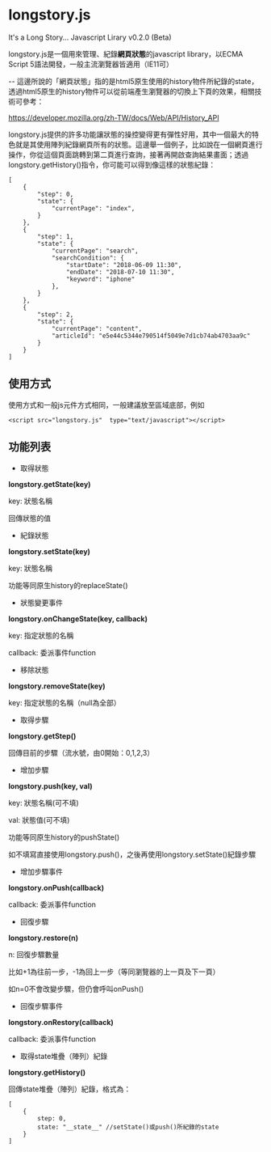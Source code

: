# longstory.js
It's a Long Story... Javascript Lirary v0.2.0 (Beta)

longstory.js是一個用來管理、紀錄**網頁狀態**的javascript library，以ECMA Script 5語法開發，一般主流瀏覽器皆適用（IE11可）

-- 這邊所說的「網頁狀態」指的是html5原生使用的history物件所紀錄的state，透過html5原生的history物件可以從前端產生瀏覽器的切換上下頁的效果，相關技術可參考：

https://developer.mozilla.org/zh-TW/docs/Web/API/History_API

longstory.js提供的許多功能讓狀態的操控變得更有彈性好用，其中一個最大的特色就是其使用陣列紀錄網頁所有的狀態。這邊舉一個例子，比如說在一個網頁進行操作，你從這個頁面跳轉到第二頁進行查詢，接著再開啟查詢結果畫面；透過longstory.getHistory()指令，你可能可以得到像這樣的狀態紀錄：

    [
    	{
    		"step": 0,
    		"state": {
    			"currentPage": "index",
    		}
    	},
    	{
    		"step": 1,
    		"state": {
    			"currentPage": "search",
    			"searchCondition": {
    				"startDate": "2018-06-09 11:30",
    				"endDate": "2018-07-10 11:30",
    				"keyword": "iphone"
    			},
    		}
    	},
    	{
    		"step": 2,
    		"state": {
    			"currentPage": "content",
    			"articleId": "e5e44c5344e790514f5049e7d1cb74ab4703aa9c"
    		}
    	}
    ]

## 使用方式

使用方式和一般js元件方式相同，一般建議放至<body>區域底部，例如

    <script src="longstory.js"  type="text/javascript"></script>

## 功能列表

- 取得狀態

 **longstory.getState(key)**
 
key: 狀態名稱

回傳狀態的值



- 紀錄狀態

**longstory.setState(key)**

key: 狀態名稱

功能等同原生history的replaceState()


- 狀態變更事件

**longstory.onChangeState(key, callback)**

key: 指定狀態的名稱

callback: 委派事件function


- 移除狀態

**longstory.removeState(key)**

key: 指定狀態的名稱（null為全部）


- 取得步驟

**longstory.getStep()**

回傳目前的步驟（流水號，由0開始：0,1,2,3）


- 增加步驟

**longstory.push(key, val)**

key: 狀態名稱(可不填)

val: 狀態值(可不填)

功能等同原生history的pushState()

如不填寫直接使用longstory.push()，之後再使用longstory.setState()紀錄步驟


- 增加步驟事件

**longstory.onPush(callback)**

callback: 委派事件function


- 回復步驟

**longstory.restore(n)**

n: 回復步驟數量

比如+1為往前一步，-1為回上一步（等同瀏覽器的上一頁及下一頁）

如n=0不會改變步驟，但仍會呼叫onPush()


- 回復步驟事件

**longstory.onRestory(callback)**

callback: 委派事件function


- 取得state堆疊（陣列）紀錄

**longstory.getHistory()**

回傳state堆疊（陣列）紀錄，格式為：

    [
        {
            step: 0,
            state: "__state__" //setState()或push()所紀錄的state
        }
    ]
